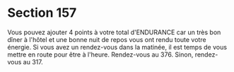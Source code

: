 # Section 157

Vous pouvez ajouter 4 points à votre total d'ENDURANCE car 
un très bon dîner à l'hôtel et une bonne nuit de repos vous ont 
rendu toute votre énergie. Si vous avez un rendez-vous dans la 
matinée, il est temps de vous mettre en route pour être à l'heure. 
Rendez-vous au 376. Sinon, rendez-vous au 317.